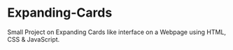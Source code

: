 # Expanding-Cards
Small Project on Expanding Cards like interface on a Webpage using HTML, CSS &amp; JavaScript.

